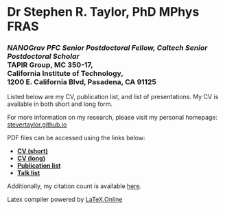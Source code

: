 # Dr Stephen R. Taylor, PhD MPhys FRAS
### *NANOGrav PFC Senior Postdoctoral Fellow, Caltech Senior Postdoctoral Scholar* <br/>TAPIR Group, MC 350-17, <br/> California Institute of Technology, <br/> 1200 E. California Blvd, Pasadena, CA 91125

Listed below are my CV, publication list, and list of
presentations. My CV is available in both short and long form.

For more information on my research, please visit my personal homepage: [stevertaylor.github.io](http://stevertaylor.github.io/)

PDF files can be accessed using the links below:

- [**CV (short)**](https://latexonline.cc/compile?git=https%3A%2F%2Fgithub.com%2Fstevertaylor%2Fcv&target=staylor_cv%2Fstaylor_cv_short.tex&command=pdflatex&trackId=1505849357930)
- [**CV (long)**](https://latexonline.cc/compile?git=https%3A%2F%2Fgithub.com%2Fstevertaylor%2Fcv&target=staylor_cv%2Fstaylor_cv.tex&command=pdflatex&trackId=1505847551951)
- [**Publication list**](https://latexonline.cc/compile?git=https%3A%2F%2Fgithub.com%2Fstevertaylor%2Fcv&target=staylor_cv%2Fstaylor_publist.tex&command=pdflatex&trackId=1505850155140)
- [**Talk list**]()

Additionally, my citation count is available [here](https://scholar.google.com/citations?user=iN2djBMAAAAJ&hl=en).

Latex compiler powered by [LaTeX.Online](https://latexonline.cc/)
